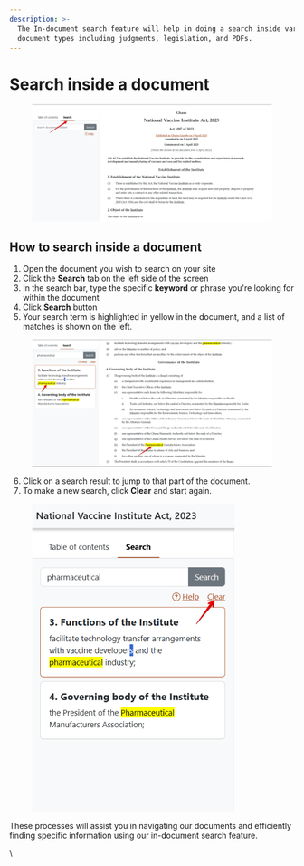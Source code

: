 ```yaml
---
description: >-
  The In-document search feature will help in doing a search inside various
  document types including judgments, legislation, and PDFs.
---
```


# Search inside a document

<div align="left"><figure><img src="../.gitbook/assets/ghalii--Law lib 4.png" alt=""><figcaption></figcaption></figure></div>

## How to search inside a document

1. Open the document you wish to search on your site
2. Click the **Search** tab on the left side of the screen
3. In the search bar, type the specific **keyword** or phrase you're looking for within the document
4. Click **Search** button
5. Your search term is highlighted in yellow in the document, and a list of matches is shown on the left.

<figure><img src="../.gitbook/assets/ghalii--Law lib 5.png" alt=""><figcaption></figcaption></figure>

6. Click on a search result to jump to that part of the document.
7. To make a new search, click **Clear** and start again.

<div align="left"><figure><img src="../.gitbook/assets/ghalii--Law lib 6.png" alt="" width="358"><figcaption></figcaption></figure></div>

These processes will assist you in navigating our documents and efficiently finding specific information using our in-document search feature.



\